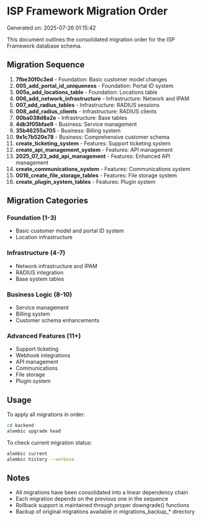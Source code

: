# ISP Framework Migration Order

Generated on: 2025-07-26 01:15:42

This document outlines the consolidated migration order for the ISP Framework database schema.

## Migration Sequence

 1. **7fbe30f0c3ed** - Foundation: Basic customer model changes
 2. **005_add_portal_id_uniqueness** - Foundation: Portal ID system
 3. **005a_add_locations_table** - Foundation: Locations table
 4. **006_add_network_infrastructure** - Infrastructure: Network and IPAM
 5. **007_add_radius_tables** - Infrastructure: RADIUS sessions
 6. **008_add_radius_clients** - Infrastructure: RADIUS clients
 7. **00ba038d8a2e** - Infrastructure: Base tables
 8. **4db3f05bfae9** - Business: Service management
 9. **35b46255a705** - Business: Billing system
10. **9e1c7b520e78** - Business: Comprehensive customer schema
11. **create_ticketing_system** - Features: Support ticketing system
12. **create_api_management_system** - Features: API management
13. **2025_07_23_add_api_management** - Features: Enhanced API management
14. **create_communications_system** - Features: Communications system
15. **0016_create_file_storage_tables** - Features: File storage system
16. **create_plugin_system_tables** - Features: Plugin system


## Migration Categories

### Foundation (1-3)
- Basic customer model and portal ID system
- Location infrastructure

### Infrastructure (4-7) 
- Network infrastructure and IPAM
- RADIUS integration
- Base system tables

### Business Logic (8-10)
- Service management
- Billing system  
- Customer schema enhancements

### Advanced Features (11+)
- Support ticketing
- Webhook integrations
- API management
- Communications
- File storage
- Plugin system

## Usage

To apply all migrations in order:
```bash
cd backend
alembic upgrade head
```

To check current migration status:
```bash
alembic current
alembic history --verbose
```

## Notes

- All migrations have been consolidated into a linear dependency chain
- Each migration depends on the previous one in the sequence
- Rollback support is maintained through proper downgrade() functions
- Backup of original migrations available in migrations_backup_* directory
